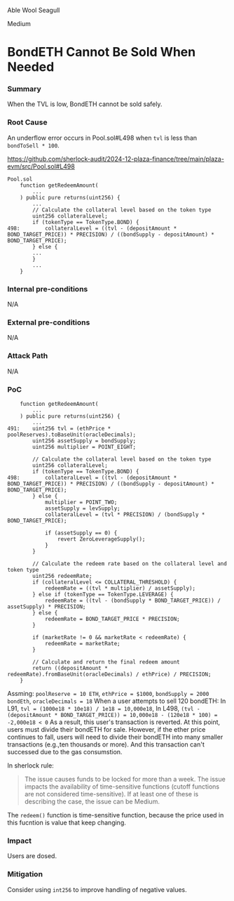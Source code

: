 Able Wool Seagull

Medium

# BondETH Cannot Be Sold When Needed


### Summary
When the TVL is low, BondETH cannot be sold safely.

### Root Cause
An underflow error occurs in Pool.sol#L498 when `tvl` is less than `bondToSell * 100`.

https://github.com/sherlock-audit/2024-12-plaza-finance/tree/main/plaza-evm/src/Pool.sol#L498
```solidity
Pool.sol
    function getRedeemAmount(
        ...
    ) public pure returns(uint256) {
        ...
        // Calculate the collateral level based on the token type
        uint256 collateralLevel;
        if (tokenType == TokenType.BOND) {
498:        collateralLevel = ((tvl - (depositAmount * BOND_TARGET_PRICE)) * PRECISION) / ((bondSupply - depositAmount) * BOND_TARGET_PRICE);
        } else {
        ...
        }
        ...
    }
```

### Internal pre-conditions
N/A

### External pre-conditions
N/A

### Attack Path
N/A

### PoC
```solidity
    function getRedeemAmount(
        ...
    ) public pure returns(uint256) {
        ...
491:    uint256 tvl = (ethPrice * poolReserves).toBaseUnit(oracleDecimals);
        uint256 assetSupply = bondSupply;
        uint256 multiplier = POINT_EIGHT;

        // Calculate the collateral level based on the token type
        uint256 collateralLevel;
        if (tokenType == TokenType.BOND) {
498:        collateralLevel = ((tvl - (depositAmount * BOND_TARGET_PRICE)) * PRECISION) / ((bondSupply - depositAmount) * BOND_TARGET_PRICE);
        } else {
            multiplier = POINT_TWO;
            assetSupply = levSupply;
            collateralLevel = (tvl * PRECISION) / (bondSupply * BOND_TARGET_PRICE);

            if (assetSupply == 0) {
                revert ZeroLeverageSupply();
            }
        }
        
        // Calculate the redeem rate based on the collateral level and token type
        uint256 redeemRate;
        if (collateralLevel <= COLLATERAL_THRESHOLD) {
            redeemRate = ((tvl * multiplier) / assetSupply);
        } else if (tokenType == TokenType.LEVERAGE) {
            redeemRate = ((tvl - (bondSupply * BOND_TARGET_PRICE)) / assetSupply) * PRECISION;
        } else {
            redeemRate = BOND_TARGET_PRICE * PRECISION;
        }

        if (marketRate != 0 && marketRate < redeemRate) {
            redeemRate = marketRate;
        }
        
        // Calculate and return the final redeem amount
        return ((depositAmount * redeemRate).fromBaseUnit(oracleDecimals) / ethPrice) / PRECISION;
    }
```
Assming: `poolReserve = 10 ETH`, `ethPrice = $1000`, `bondSupply = 2000 bondEth`, `oracleDecimals = 18`
When a user attempts to sell 120 bondETH:
In L91, `tvl = (1000e18 * 10e18) / 1e18 = 10,000e18`, 
In L498, `(tvl - (depositAmount * BOND_TARGET_PRICE)) = 10,000e18 - (120e18 * 100) = -2,000e18 < 0`
As a result, this user's transaction is reverted. 
At this point, users must divide their bondETH for sale. However, if the ether price continues to fall, users will need to divide their bondETH into many smaller transactions (e.g.,ten thousands or more). And this transaction can't successed due to the gas consumstion.

In sherlock rule:
>The issue causes funds to be locked for more than a week.
>The issue impacts the availability of time-sensitive functions (cutoff functions are not considered time-sensitive).
>If at least one of these is describing the case, the issue can be Medium.

The `redeem()` function is time-sensitive function, because the price used in this fucntion is value that keep changing.

### Impact
Users are dosed.

### Mitigation
Consider using `int256` to improve handling of negative values.

